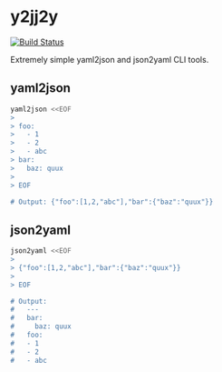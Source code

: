 # y2jj2y

[![Build Status](https://travis-ci.com/swift-nav/y2jj2y.svg?token=Usmy93JBkW76XB4WJAjb&branch=master)](https://travis-ci.com/swift-nav/y2jj2y)

Extremely simple yaml2json and json2yaml CLI tools.

## yaml2json

```bash
yaml2json <<EOF
>
> foo:
>   - 1
>   - 2
>   - abc
> bar:
>   baz: quux
>
> EOF

# Output: {"foo":[1,2,"abc"],"bar":{"baz":"quux"}}
```

## json2yaml

```bash
json2yaml <<EOF
>
> {"foo":[1,2,"abc"],"bar":{"baz":"quux"}}
>
> EOF

# Output:
#   ---
#   bar:
#     baz: quux
#   foo:
#   - 1
#   - 2
#   - abc
```

